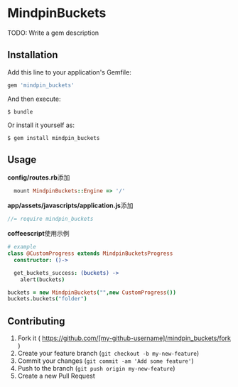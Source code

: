 # MindpinBuckets

TODO: Write a gem description

## Installation

Add this line to your application's Gemfile:

```ruby
gem 'mindpin_buckets'
```

And then execute:

    $ bundle

Or install it yourself as:

    $ gem install mindpin_buckets

## Usage

**config/routes.rb**添加
```ruby
  mount MindpinBuckets::Engine => '/'
```

**app/assets/javascripts/application.js**添加
```javascript
//= require mindpin_buckets
```

**coffeescript**使用示例
```coffeescript
# example
class @CustomProgress extends MindpinBucketsProgress
  constructor: ()->

  get_buckets_success: (buckets) ->
    alert(buckets)

buckets = new MindpinBuckets("",new CustomProgress())
buckets.buckets("folder")
```

## Contributing

1. Fork it ( https://github.com/[my-github-username]/mindpin_buckets/fork )
2. Create your feature branch (`git checkout -b my-new-feature`)
3. Commit your changes (`git commit -am 'Add some feature'`)
4. Push to the branch (`git push origin my-new-feature`)
5. Create a new Pull Request
